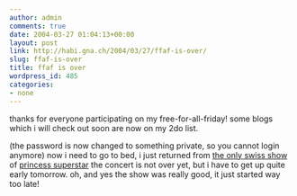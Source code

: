 ```yaml
---
author: admin
comments: true
date: 2004-03-27 01:04:13+00:00
layout: post
link: http://habi.gna.ch/2004/03/27/ffaf-is-over/
slug: ffaf-is-over
title: ffaf is over
wordpress_id: 485
categories:
- none
---
```


thanks for everyone participating on my free-for-all-friday!
some blogs which i will check out soon are now on my 2do list.

(the password is now changed to something private, so you cannot login anymore)
now i need to go to bed, i just returned from [the only swiss show ](http://www.princesssuperstar.com/images/wasserwork.jpg) of [princess superstar](http://www.princesssuperstar.com) the concert is not over yet, but i have to get up quite early tomorrow.
oh, and yes the show was really good, it just started way too late!
